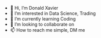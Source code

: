 - 👋 Hi, I’m Donald Xavier 
- 👀 I’m interested in Data Science, Trading 
- 🌱 I’m currently learning Coding
- 💞️ I’m looking to collaborate on 
- 📫 How to reach me simple, DM me
